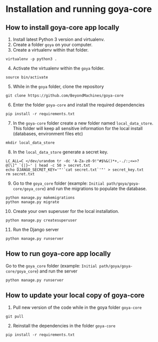 # Installation and running goya-core 

## How to install goya-core app locally
1. Install latest Python 3 version and virtualenv.
2. Create a folder `goya` on your computer. 
3. Create a virtualenv within that folder. 
```
virtualenv -p python3 .
```
4. Activate the virtualenv within the `goya` folder.
```
source bin/activate
```
5. While in the `goya` folder, clone the repository
```
git clone https://github.com/BeyondMachines/goya-core
```
6. Enter the folder `goya-core` and install the required dependencies
```
pip install -r requirements.txt
```
7. In the `goya-core` folder create a new folder named `local_data_store`. This folder will keep all sensitive information for the local install (databases, environment files etc)
```
mkdir local_data_store
```
8. In the `local_data_store` generate a secret key.
```
LC_ALL=C </dev/urandom tr -dc 'A-Za-z0-9!"#$%&()*+,-./:;<=>?@[\]^_`{|}~' | head -c 50 > secret.txt
echo DJANGO_SECRET_KEY='"'`cat secret.txt`'"' > secret_key.txt
rm secret.txt
```
9. Go to the `goya_core` folder (example: `Initial path/goya/goya-core/goya_core`) and run the migrations to populate the database.
```
python manage.py makemigrations
python manage.py migrate
```
10. Create your own superuser for the local installation. 
```
python manage.py createsuperuser
```
11. Run the Django server
```
python manage.py runserver
```

## How to run goya-core app locally
Go to the `goya_core` folder (example: `Initial path/goya/goya-core/goya_core`) and run the server
```
python manage.py runserver
```

## How to update your local copy of goya-core
1. Pull new version of the code while in the goya folder `goya-core`
```
git pull
```

2. Reinstall the dependencies in the folder `goya-core` 
```
pip install -r requirements.txt
```